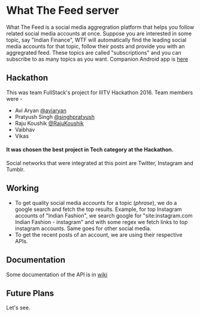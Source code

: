 # What The Feed server

What The Feed is a social media aggregration platform that helps you follow related social media accounts at once. Suppose you are interested in some topic, say "Indian Finance", WTF will automatically find the leading social media accounts for that topic, follow their posts and provide you with an aggregrated feed. These topics are called "subscriptions" and you can subscribe to as many topics as you want. Companion Android app is [here](https://github.com/iiitv/hackathon-fullstack-app)


## Hackathon

This was team FullStack's project for IIITV Hackathon 2016. Team members were - 
* Avi Aryan [@aviaryan](https://github.com/aviaryan)
* Pratyush Singh [@singhpratyush](https://github.com/singhpratyush)
* Raju Koushik [@RajuKoushik](https://github.com/RajuKoushik)
* Vaibhav
* Vikas

#### It was chosen the best project in Tech category at the Hackathon.

Social networks that were integrated at this point are Twitter, Instagram and Tumblr.


## Working

* To get quality social media accounts for a topic (*phrase*), we do a google search and fetch the top results. Example, for top Instagram accounts of "Indian Fashion", we search google for "site:instagram.com Indian Fashion - instagram" and with some regex we fetch links to top instagram accounts. Same goes for other social media.
* To get the recent posts of an account, we are using their respective APIs. 


## Documentation

Some documentation of the API is in [wiki](https://github.com/iiitv/hackathon-fullstack-server/wiki)


## Future Plans

Let's see.
